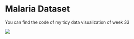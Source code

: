 
# Malaria Dataset

You can find the code of my tidy data visualization of week 33

![](https://github.com/dataJSA/tidytuesday/tree/master/tidyviz/tidy_tuesday_week_33tidy_tuesday_2018-11-13.png)


